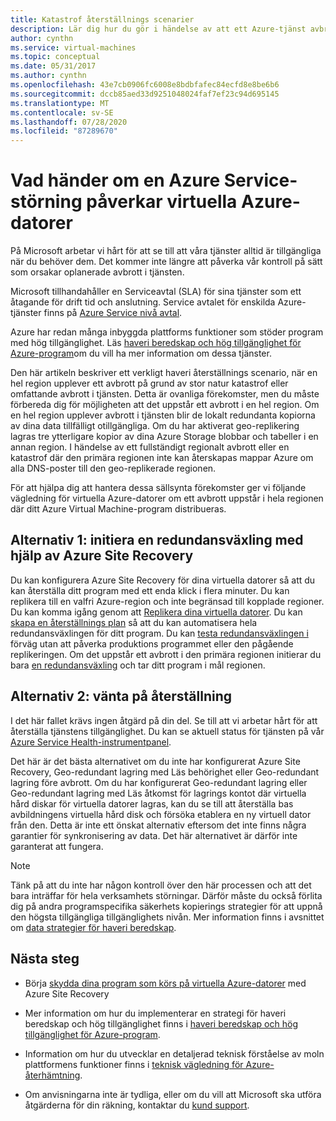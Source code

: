 ```yaml
---
title: Katastrof återställnings scenarier
description: Lär dig hur du gör i händelse av att ett Azure-tjänst avbrott påverkar Azure Virtual Machines.
author: cynthn
ms.service: virtual-machines
ms.topic: conceptual
ms.date: 05/31/2017
ms.author: cynthn
ms.openlocfilehash: 43e7cb0906fc6008e8bdbfafec84ecfd8e8be6b6
ms.sourcegitcommit: dccb85aed33d9251048024faf7ef23c94d695145
ms.translationtype: MT
ms.contentlocale: sv-SE
ms.lasthandoff: 07/28/2020
ms.locfileid: "87289670"
---
```

# <a name="what-if-an-azure-service-disruption-impacts-azure-vms"></a>Vad händer om en Azure Service-störning påverkar virtuella Azure-datorer
På Microsoft arbetar vi hårt för att se till att våra tjänster alltid är tillgängliga när du behöver dem. Det kommer inte längre att påverka vår kontroll på sätt som orsakar oplanerade avbrott i tjänsten.

Microsoft tillhandahåller en Serviceavtal (SLA) för sina tjänster som ett åtagande för drift tid och anslutning. Service avtalet för enskilda Azure-tjänster finns på [Azure Service nivå avtal](https://azure.microsoft.com/support/legal/sla/).

Azure har redan många inbyggda plattforms funktioner som stöder program med hög tillgänglighet. Läs [haveri beredskap och hög tillgänglighet för Azure-program](../resiliency/resiliency-disaster-recovery-high-availability-azure-applications.md)om du vill ha mer information om dessa tjänster.

Den här artikeln beskriver ett verkligt haveri återställnings scenario, när en hel region upplever ett avbrott på grund av stor natur katastrof eller omfattande avbrott i tjänsten. Detta är ovanliga förekomster, men du måste förbereda dig för möjligheten att det uppstår ett avbrott i en hel region. Om en hel region upplever avbrott i tjänsten blir de lokalt redundanta kopiorna av dina data tillfälligt otillgängliga. Om du har aktiverat geo-replikering lagras tre ytterligare kopior av dina Azure Storage blobbar och tabeller i en annan region. I händelse av ett fullständigt regionalt avbrott eller en katastrof där den primära regionen inte kan återskapas mappar Azure om alla DNS-poster till den geo-replikerade regionen.

För att hjälpa dig att hantera dessa sällsynta förekomster ger vi följande vägledning för virtuella Azure-datorer om ett avbrott uppstår i hela regionen där ditt Azure Virtual Machine-program distribueras.

## <a name="option-1-initiate-a-failover-by-using-azure-site-recovery"></a>Alternativ 1: initiera en redundansväxling med hjälp av Azure Site Recovery
Du kan konfigurera Azure Site Recovery för dina virtuella datorer så att du kan återställa ditt program med ett enda klick i flera minuter. Du kan replikera till en valfri Azure-region och inte begränsad till kopplade regioner. Du kan komma igång genom att [Replikera dina virtuella datorer](https://aka.ms/a2a-getting-started). Du kan [skapa en återställnings plan](../site-recovery/site-recovery-create-recovery-plans.md) så att du kan automatisera hela redundansväxlingen för ditt program. Du kan [testa redundansväxlingen i](../site-recovery/site-recovery-test-failover-to-azure.md) förväg utan att påverka produktions programmet eller den pågående replikeringen. Om det uppstår ett avbrott i den primära regionen initierar du bara [en redundansväxling](../site-recovery/site-recovery-failover.md) och tar ditt program i mål regionen.


## <a name="option-2-wait-for-recovery"></a>Alternativ 2: vänta på återställning
I det här fallet krävs ingen åtgärd på din del. Se till att vi arbetar hårt för att återställa tjänstens tillgänglighet. Du kan se aktuell status för tjänsten på vår [Azure Service Health-instrumentpanel](https://azure.microsoft.com/status/).

Det här är det bästa alternativet om du inte har konfigurerat Azure Site Recovery, Geo-redundant lagring med Läs behörighet eller Geo-redundant lagring före avbrott. Om du har konfigurerat Geo-redundant lagring eller Geo-redundant lagring med Läs åtkomst för lagrings kontot där virtuella hård diskar för virtuella datorer lagras, kan du se till att återställa bas avbildningens virtuella hård disk och försöka etablera en ny virtuell dator från den. Detta är inte ett önskat alternativ eftersom det inte finns några garantier för synkronisering av data. Det här alternativet är därför inte garanterat att fungera.


> [!NOTE]
> Tänk på att du inte har någon kontroll över den här processen och att det bara inträffar för hela verksamhets störningar. Därför måste du också förlita dig på andra programspecifika säkerhets kopierings strategier för att uppnå den högsta tillgängliga tillgänglighets nivån. Mer information finns i avsnittet om [data strategier för haveri beredskap](/azure/architecture/reliability/disaster-recovery#disaster-recovery-plan).
>
>

## <a name="next-steps"></a>Nästa steg

- Börja [skydda dina program som körs på virtuella Azure-datorer](https://aka.ms/a2a-getting-started) med Azure Site Recovery

- Mer information om hur du implementerar en strategi för haveri beredskap och hög tillgänglighet finns i [haveri beredskap och hög tillgänglighet för Azure-program](../resiliency/resiliency-disaster-recovery-high-availability-azure-applications.md).

- Information om hur du utvecklar en detaljerad teknisk förståelse av moln plattformens funktioner finns i [teknisk vägledning för Azure-återhämtning](../data-lake-store/data-lake-store-disaster-recovery-guidance.md).


- Om anvisningarna inte är tydliga, eller om du vill att Microsoft ska utföra åtgärderna för din räkning, kontaktar du [kund support](https://portal.azure.com/#blade/Microsoft_Azure_Support/HelpAndSupportBlade).
